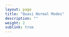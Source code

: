 ```yaml
---
layout: page
title: "Quasi Normal Modes"
description: ""
weight: 2
sublink: true
---
```


<!-- 
<section id="hero" class="section ">
  <div class="container">
    <div class="row">
    <h2>Cloak</h2>
      <div class="col-md-4 col-sm-6 ">
              <img src="{{ "/images/research/cloak.png"  | prepend: site.baseurl | prepend: site.url }}" class="img-responsive" alt="">
      </div>
      <div class="col-md-7 col-sm-6 ">
        <p>
          I designed an all-dielectric cloaking device at microwave frequencies. A gradient based topology optimization is employed to find a dielectric permittivity distribution that minimizes the diffracted field in free space. The layout is binary, i.e. made either of standard ABS plastic or air and is designed to reduce the scattering from an ABS cylinder excited by a line source for TE polarization. We study the performances of cloaks optimized for one, two and three frequencies in terms of scattering reduction and correlations with respect to the free space propagation case. Finally, a modal analysis is carried out providing physical insights on the resonant cloaking mechanism at stake.
          </p>
          <h4>Related article</h4>
          <ul class="biblio">
          <li> 
          B. Vial and Y. Hao, <em>Topology optimized all-dielectric cloak: design, performances and modal picture of the invisibility effect.</em> Opt. Express 23, 23551-23560, 2015.
          <span class="biblinks">
          <a href="http://dx.doi.org/10.1364/OE.23.023551">
          <i class="fa fa-link"></i> DOI
          </a> | 
          <a href="https://benjaminvialblog.files.wordpress.com/2016/01/oe-23-18-23551.pdf">
          <i class="fa fa-download"></i> download
          </a>
          </span>
          </li>
          </ul>
      </div>
    </div>
  </div>
</section> -->
